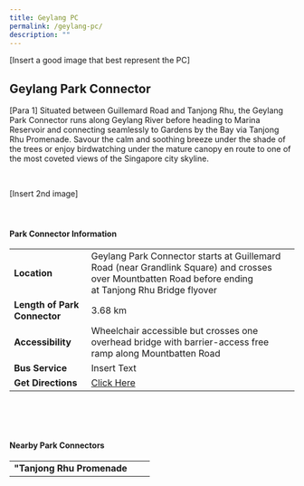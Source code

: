```yaml
---
title: Geylang PC
permalink: /geylang-pc/
description: ""
---
```

[Insert a good image that best represent the PC]

## Geylang Park Connector

[Para 1] Situated between Guillemard Road and Tanjong Rhu, the Geylang Park Connector runs along Geylang River before heading to Marina Reservoir and connecting seamlessly to Gardens by the Bay via Tanjong Rhu Promenade. Savour the calm and soothing breeze under the shade of the trees or enjoy birdwatching under the mature canopy en route to one of the most coveted views of the Singapore city skyline.

<br>

[Insert 2nd image]
<br>
<br>
<br>

#### Park Connector Information
|  |  |  |
| -------- | -------- | -------- |
| **Location** | Geylang Park Connector starts at&nbsp;Guillemard Road&nbsp;(near Grandlink Square) and crosses over&nbsp;Mountbatten Road&nbsp;before ending at&nbsp;Tanjong Rhu Bridge flyover |  |
| **Length of Park Connector** | 3.68 km   |  |
| **Accessibility** | Wheelchair accessible but crosses one overhead bridge with barrier-access free ramp along Mountbatten Road | |
| **Bus Service** | Insert Text | |
| **Get Directions** | [Click Here](https://www.onemap.gov.sg/main/v2/?lat=1.305262208327555&amp;lng=103.884831292393) | |

<br>
<br>
<br>	

#### Nearby Park Connectors
|   |  |  |
| -------- | -------- | -------- |
| **"Tanjong Rhu Promenade** | | |